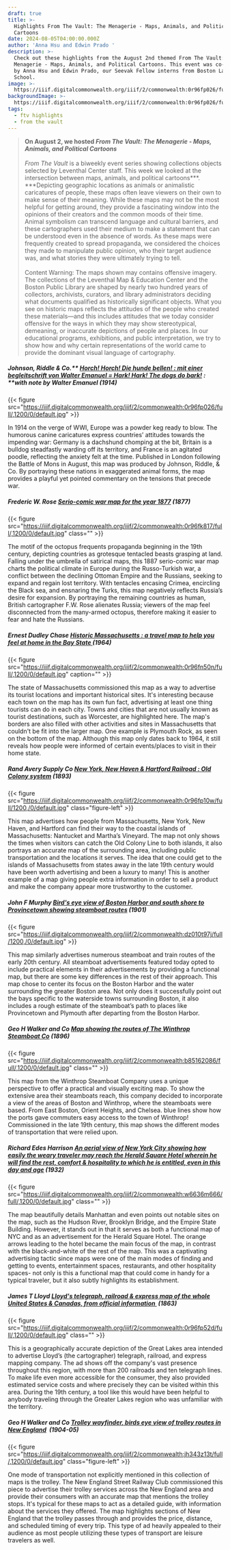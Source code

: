 ```yaml
---
draft: true
title: >-
  Highlights From The Vault: The Menagerie - Maps, Animals, and Political
  Cartoons
date: 2024-08-05T04:00:00.000Z
author: 'Anna Hsu and Edwin Prado '
description: >-
  Check out these highlights from the August 2nd themed From The Vault: The
  Menagerie - Maps, Animals, and Political Cartoons. This event was co-curated
  by Anna Hsu and Edwin Prado, our Seevak Fellow interns from Boston Latin
  School. 
image: >-
  https://iiif.digitalcommonwealth.org/iiif/2/commonwealth:0r96fp026/full/,1200/0/default.jpg
backgroundImage: >-
  https://iiif.digitalcommonwealth.org/iiif/2/commonwealth:0r96fp026/full/,1200/0/default.jpg
tags:
  - ftv highlights
  - from the vault
---
```


> **On August 2, we hosted *From The Vault: The Menagerie - Maps, Animals, and Political Cartoons***\
> \
> *From The Vault* is a biweekly event series showing collections objects selected by Leventhal Center staff. This week we looked at the intersection between maps, animals, and political cartoons\*\*\*. \*\*\*Depicting geographic locations as animals or animalistic caricatures of people, these maps often leave viewers on their own to make sense of their meaning. While these maps may not be the most helpful for getting around, they provide a fascinating window into the opinions of their creators and the common moods of their time. Animal symbolism can transcend language and cultural barriers, and these cartographers used their medium to make a statement that can be understood even in the absence of words. As these maps were frequently created to spread propaganda, we considered the choices they made to manipulate public opinion, who their target audience was, and what stories they were ultimately trying to tell.\
> \
> Content Warning: The maps shown may contains offensive imagery. The collections of the Leventhal Map & Education Center and the Boston Public Library are shaped by nearly two hundred years of collectors, archivists, curators, and library administrators deciding what documents qualified as historically significant objects. What you see on historic maps reflects the attitudes of the people who created these materials—and this includes attitudes that we today consider offensive for the ways in which they may show stereotypical, demeaning, or inaccurate depictions of people and places. In our educational programs, exhibitions, and public interpretation, we try to show how and why certain representations of the world came to provide the dominant visual language of cartography.

##### Johnson, Riddle & Co.** *[Horch! Horch! Die hunde bellen! : mit einer begleitschrift von Walter Emanuel = Hark! Hark! The dogs do bark!](https://collections.leventhalmap.org/search/commonwealth:0r96fp01x)* : **with note by Walter Emanuel (1914)

{{< figure src="https://iiif.digitalcommonwealth.org/iiif/2/commonwealth:0r96fp026/full/,1200/0/default.jpg" >}}

In 1914 on the verge of WWI, Europe was a powder keg ready to blow. The humorous canine caricatures express countries’ attitudes towards the impending war: Germany is a dachshund chomping at the bit, Britain is a bulldog steadfastly warding off its territory, and France is an agitated poodle, reflecting the anxiety felt at the time. Published in London following the Battle of Mons in August, this map was produced by Johnson, Riddle, & Co. By portraying these nations in exaggerated animal forms, the map provides a playful yet pointed commentary on the tensions that precede war.

##### Frederic W. Rose [Serio-comic war map for the year 1877](https://collections.leventhalmap.org/search/commonwealth:0r96fk80z) (1877)

{{< figure src="https://iiif.digitalcommonwealth.org/iiif/2/commonwealth:0r96fk817/full/,1200/0/default.jpg" class="" >}}

The motif of the octopus frequents propaganda beginning in the 19th century, depicting countries as grotesque tentacled beasts grasping at land. Falling under the umbrella of satirical maps, this 1887 serio-comic war map charts the political climate in Europe during the Russo-Turkish war, a conflict between the declining Ottoman Empire and the Russians, seeking to expand and regain lost territory. With tentacles encasing Crimea, encircling the Black sea, and ensnaring the Turks, this map negatively reflects Russia’s desire for expansion. By portraying the remaining countries as human, British cartographer F.W. Rose alienates Russia; viewers of the map feel disconnected from the many-armed octopus, therefore making it easier to fear and hate the Russians.

##### Ernest Dudley Chase [Historic Massachusetts : a travel map to help you feel at home in the Bay State ](https://collections.leventhalmap.org/search/commonwealth:0r96fn49w)(1964)

{{< figure src="https://iiif.digitalcommonwealth.org/iiif/2/commonwealth:0r96fn50n/full/,1200/0/default.jpg" caption="" >}}

The state of Massachusetts commissioned this map as a way to advertise its tourist locations and important historical sites. It's interesting because each town on the map has its own fun fact, advertising at least one thing tourists can do in each city. Towns and cities that are not usually known as tourist destinations, such as Worcester, are highlighted here. The map's borders are also filled with other activities and sites in Massachusetts that couldn't be fit into the larger map. One example is Plymouth Rock, as seen on the bottom of the map. Although this map only dates back to 1964, it still reveals how people were informed of certain events/places to visit in their home state.  

##### Rand Avery Supply Co [New York, New Haven & Hartford Railroad : Old Colony system](https://collections.leventhalmap.org/search/commonwealth:0r96fp094) (1893)

{{< figure src="https://iiif.digitalcommonwealth.org/iiif/2/commonwealth:0r96fp10w/full/1200,/0/default.jpg" class="figure-left" >}}

This map advertises how people from Massachusetts, New York, New Haven, and Hartford can find their way to the coastal islands of Massachusetts: Nantucket and Martha’s Vineyard. The map not only shows the times when visitors can catch the Old Colony Line to both islands, it also portrays an accurate map of the surrounding area, including public transportation and the locations it serves. The idea that one could get to the islands of Massachusetts from states away in the late 19th century would have been worth advertising and been a luxury to many! This is another example of a map giving people extra information in order to sell a product and make the company appear more trustworthy to the customer. 

##### John F Murphy [Bird's eye view of Boston Harbor and south shore to Provincetown showing steamboat routes](https://collections.leventhalmap.org/search/commonwealth:wd3760753) (1901)

{{< figure src="https://iiif.digitalcommonwealth.org/iiif/2/commonwealth:dz010t97j/full/1200,/0/default.jpg" >}}

This map similarly advertises numerous steamboat and train routes of the early 20th century. All steamboat advertisements featured today opted to include practical elements in their advertisements by providing a functional map, but there are some key differences in the rest of their approach. This map chose to center its focus on the Boston Harbor and the water surrounding the greater Boston area. Not only does it successfully point out the bays specific to the waterside towns surrounding Boston, it also includes a rough estimate of the steamboat’s path to places like Provincetown and Plymouth after departing from the Boston Harbor.  

##### Geo H Walker and Co [Map showing the routes of The Winthrop Steamboat Co](https://collections.leventhalmap.org/search/commonwealth:x059cc723) (1896)

{{< figure src="https://iiif.digitalcommonwealth.org/iiif/2/commonwealth:b85162086/full/,1200/0/default.jpg" class="" >}}

This map from the Winthrop Steamboat Company uses a unique perspective to offer a practical and visually exciting map. To show the extensive area their steamboats reach, this company decided to incorporate a view of the areas of Boston and Winthrop, where the steamboats were based. From East Boston, Orient Heights, and Chelsea. blue lines show how the ports gave commuters easy access to the town of Winthrop! Commissioned in the late 19th century, this map shows the different modes of transportation that were relied upon.

##### Richard Edes Harrison [An aerial view of New York City showing how easily the weary traveler may reach the Herald Square Hotel wherein he will find the rest, comfort & hospitality to which he is entitled, even in this day and age](https://collections.leventhalmap.org/search/commonwealth:m039np67z) (1932)

{{< figure src="https://iiif.digitalcommonwealth.org/iiif/2/commonwealth:w6636m666/full/,1200/0/default.jpg" class="" >}}

The map beautifully details Manhattan and even points out notable sites on the map, such as the Hudson River, Brooklyn Bridge, and the Empire State Building. However, it stands out in that it serves as both a functional map of NYC and as an advertisement for the Herald Square Hotel. The orange arrows leading to the hotel became the main focus of the map, in contrast with the black-and-white of the rest of the map. This was a captivating advertising tactic since maps were one of the main modes of finding and getting to events, entertainment spaces, restaurants, and other hospitality spaces- not only is this a functional map that could come in handy for a typical traveler, but it also subtly highlights its establishment.

##### James T Lloyd [Lloyd's telegraph, railroad & express map of the whole United States & Canadas, from official information ](https://collections.leventhalmap.org/search/commonwealth:0r96fp514) (1863)

{{< figure src="https://iiif.digitalcommonwealth.org/iiif/2/commonwealth:0r96fp52d/full/,1200/0/default.jpg" class="" >}}

This is a geographically accurate depiction of the Great Lakes area intended to advertise Lloyd’s (the cartographer) telegraph, railroad, and express mapping company. The ad shows off the company's vast presence throughout this region, with more than 200 railroads and ten telegraph lines. To make life even more accessible for the consumer, they also provided estimated service costs and where precisely they can be visited within this area. During the 19th century, a tool like this would have been helpful to anybody traveling through the Greater Lakes region who was unfamiliar with the territory.

##### Geo H Walker and Co [Trolley wayfinder, birds eye view of trolley routes in New England](https://collections.leventhalmap.org/search/commonwealth:jh343z12j)  (1904-05)

{{< figure src="https://iiif.digitalcommonwealth.org/iiif/2/commonwealth:jh343z13t/full/,1200/0/default.jpg" class="figure-left" >}}

One mode of transportation not explicitly mentioned in this collection of maps is the trolley. The New England Street Railway Club commissioned this piece to advertise their trolley services across the New England area and provide their consumers with an accurate map that mentions the trolley stops. It's typical for these maps to act as a detailed guide, with information about the services they offered. The map highlights sections of New England that the trolley passes through and provides the price, distance, and scheduled timing of every trip. This type of ad heavily appealed to their audience as most people utilizing these types of transport are leisure travelers as well. 
